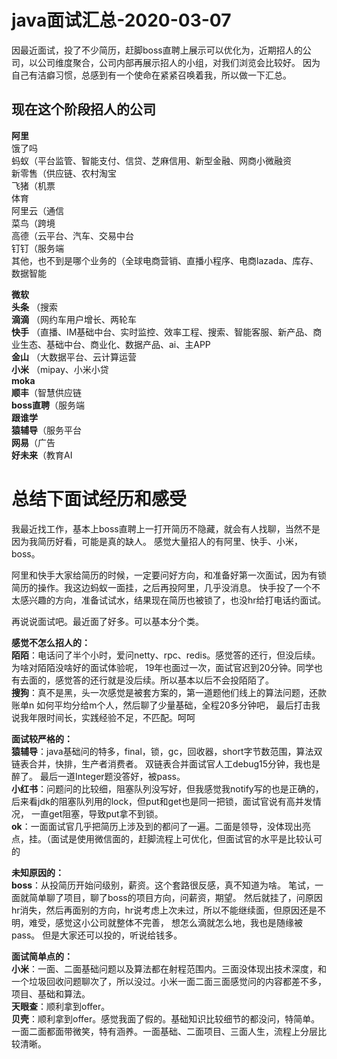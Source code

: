 # java面试汇总-2020-03-07

因最近面试，投了不少简历，赶脚boss直聘上展示可以优化为，近期招人的公司，以公司维度聚合，公司内部再展示招人的小组，对我们浏览会比较好。
因为自己有洁癖习惯，总感到有一个使命在紧紧召唤着我，所以做一下汇总。

## 现在这个阶段招人的公司
**阿里**  
饿了吗  
蚂蚁（平台监管、智能支付、信贷、芝麻信用、新型金融、网商小微融资  
新零售（供应链、农村淘宝  
飞猪（机票  
体育  
阿里云（通信  
菜鸟（跨境  
高德（云平台、汽车、交易中台  
钉钉（服务端  
其他，也不到是哪个业务的（全球电商营销、直播小程序、电商lazada、库存、数据智能

**微软**  
**头条**
（搜索  
**滴滴**
（网约车用户增长、两轮车  
**快手**
（直播、IM基础中台、实时监控、效率工程、搜索、智能客服、新产品、商业生态、基础中台、商业化、数据产品、ai、主APP  
**金山**
（大数据平台、云计算运营  
**小米**
（mipay、小米小贷  
**moka**  
**顺丰**（智慧供应链  
**boss直聘**（服务端  
**跟谁学**  
**猿辅导**（服务平台  
**网易**（广告  
**好未来**（教育AI  


# 总结下面试经历和感受
我最近找工作，基本上boss直聘上一打开简历不隐藏，就会有人找聊，当然不是因为我简历好看，可能是真的缺人。
感觉大量招人的有阿里、快手、小米，boss。

阿里和快手大家给简历的时候，一定要问好方向，和准备好第一次面试，因为有锁简历的操作。我这边蚂蚁一面挂，之后再投阿里，几乎没消息。
快手投了一个不太感兴趣的方向，准备试试水，结果现在简历也被锁了，也没hr给打电话约面试。

再说说面试吧。最近面了好多。可以基本分个类。

**感觉不怎么招人的：**  
**陌陌**：电话问了半个小时，爱问netty、rpc、redis。感觉答的还行，但没后续。为啥对陌陌没啥好的面试体验呢，
19年也面过一次，面试官迟到20分钟。同学也有去面的，感觉答的还行就是没后续。所以基本以后不会投陌陌了。  
**搜狗**：真不是黑，头一次感觉是被套方案的，第一道题他们线上的算法问题，还款账单n 如何平均分给m个人，然后聊了少量基础，全程20多分钟吧，
最后打击我说我年限时间长，实践经验不足，不匹配。呵呵  


**面试较严格的：**  
**猿辅导**：java基础问的特多，final，锁，gc，回收器，short字节数范围，算法双链表合并，快排，生产者消费者。
双链表合并面试官人工debug15分钟，我也是醉了。 最后一道Integer题没答好，被pass。  
**小红书**：问题问的比较细，阻塞队列没写好，但我感觉我notify写的也是正确的，后来看jdk的阻塞队列用的lock，但put和get也是同一把锁，面试官说有高并发情况，
一直get阻塞，导致put拿不到锁。  
**ok**：一面面试官几乎把简历上涉及到的都问了一遍。二面是领导，没体现出亮点，挂。（面试是使用微信面的，赶脚流程上可优化，但面试官的水平是比较认可的  


**未知原因的：**  
**boss**：从投简历开始问级别，薪资。这个套路很反感，真不知道为啥。  笔试，一面就简单聊了项目，聊了boss的项目方向，问薪资，期望。
然后就挂了，问原因 hr消失，然后再面别的方向，hr说考虑上次未过，所以不能继续面，但原因还是不明，难受，感觉这小公司就整体不完善，
想怎么滴就怎么地，我也是随缘被pass。 但是大家还可以投的，听说给钱多。  


**面试简单点的：**  
**小米**：一面、二面基础问题以及算法都在射程范围内。三面没体现出技术深度，和一个垃圾回收问题聊次了，所以没过。小米一面二面三面感觉问的内容都差不多，
项目、基础和算法。  
**天眼查**：顺利拿到offer。  
**贝壳**：顺利拿到offer。感觉我面了假的。基础知识比较细节的都没问，特简单。一面二面都面带微笑，特有涵养。一面基础、二面项目、三面人生，流程上分层比较清晰。
















